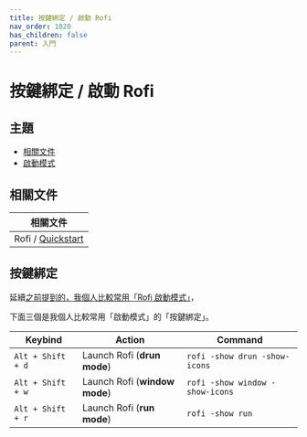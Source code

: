 ```yaml
---
title: 按鍵綁定 / 啟動 Rofi
nav_order: 1020
has_children: false
parent: 入門
---
```



# 按鍵綁定 / 啟動 Rofi




## 主題

* [相關文件](#相關文件)
* [啟動模式](#啟動模式)




## 相關文件

| 相關文件 |
| ------- |
| Rofi / [Quickstart](https://github.com/davatorium/rofi#quickstart) |




## 按鍵綁定

延續[之前提到的，我個人比較常用「Rofi 啟動模式」](https://samwhelp.github.io/note-about-rofi/read/start/launch-rofi.html)，

下面三個是我個人比較常用「啟動模式」的「按鍵綁定」。

| Keybind           | Action                        | Command                         |
| ----------------- | ----------------------------- | ------------------------------- |
| `Alt + Shift + d` | Launch Rofi (**drun mode**)   | `rofi -show drun -show-icons`   |
| `Alt + Shift + w` | Launch Rofi (**window mode**) | `rofi -show window -show-icons` |
| `Alt + Shift + r` | Launch Rofi (**run mode**)    | `rofi -show run`                |


